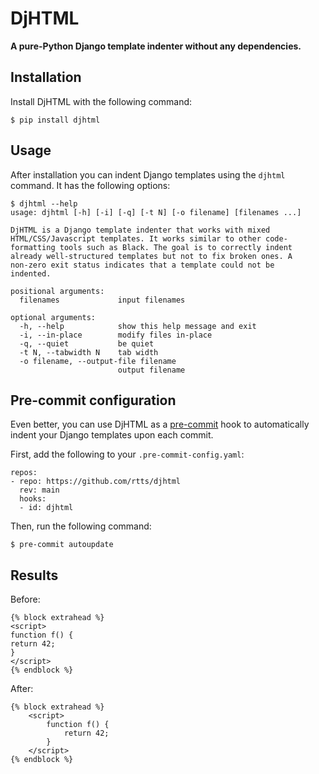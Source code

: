 DjHTML
======

**A pure-Python Django template indenter without any dependencies.**


Installation
------------

Install DjHTML with the following command:

    $ pip install djhtml


Usage
-----

After installation you can indent Django templates using the `djhtml`
command. It has the following options:

    $ djhtml --help
    usage: djhtml [-h] [-i] [-q] [-t N] [-o filename] [filenames ...]

    DjHTML is a Django template indenter that works with mixed
    HTML/CSS/Javascript templates. It works similar to other code-
    formatting tools such as Black. The goal is to correctly indent
    already well-structured templates but not to fix broken ones. A
    non-zero exit status indicates that a template could not be
    indented.

    positional arguments:
      filenames             input filenames

    optional arguments:
      -h, --help            show this help message and exit
      -i, --in-place        modify files in-place
      -q, --quiet           be quiet
      -t N, --tabwidth N    tab width
      -o filename, --output-file filename
                            output filename


Pre-commit configuration
------------------------

Even better, you can use DjHTML as a
[pre-commit](https://pre-commit.com/) hook to automatically indent
your Django templates upon each commit.

First, add the following to your `.pre-commit-config.yaml`:

    repos:
    - repo: https://github.com/rtts/djhtml
      rev: main
      hooks:
      - id: djhtml

Then, run the following command:

    $ pre-commit autoupdate


Results
-------

Before:

    {% block extrahead %}
    <script>
    function f() {
    return 42;
    }
    </script>
    {% endblock %}

After:

    {% block extrahead %}
        <script>
            function f() {
                return 42;
            }
        </script>
    {% endblock %}
